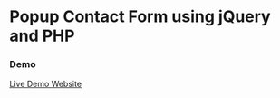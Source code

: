 # Popup Contact Form using jQuery and PHP


### Demo

<a href="https://youtu.be/QMulu7EoalQ" rel="nofollow"> Live Demo </a>
<a href="https://codeat21.com/2021/03/21/how-to-create-popup-contact-form-using-jquery-and-php/" rel="nofollow"> Website </a>
